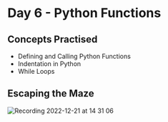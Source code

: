 # Day 6 - Python Functions

## Concepts Practised
- Defining and Calling Python Functions
- Indentation in Python
- While Loops

## Escaping the Maze

![Recording 2022-12-21 at 14 31 06](https://user-images.githubusercontent.com/4297129/208917331-9fe35056-a229-4432-971b-db192681c7c5.gif)
